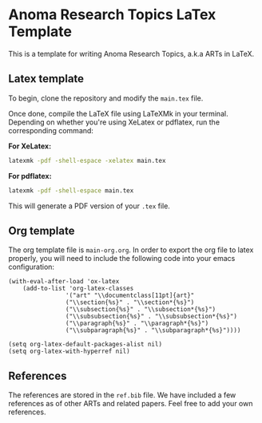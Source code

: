 # Anoma Research Topics LaTex Template

This is a template for writing  Anoma Research Topics, a.k.a ARTs in LaTeX.

## Latex template

To begin, clone the repository and modify the `main.tex` file.

Once done, compile the LaTeX file using LaTeXMk in your terminal. Depending on
whether you're using XeLatex or pdflatex, run the corresponding command:

**For XeLatex:**
```bash
latexmk -pdf -shell-espace -xelatex main.tex
```

**For pdflatex:**
```bash
latexmk -pdf -shell-espace main.tex
```
This will generate a PDF version of your `.tex` file.

## Org template
The org template file is `main-org.org`. In order to export the org file to
latex properly, you will need to include the following code into your emacs
configuration:

```elisp
(with-eval-after-load 'ox-latex
    (add-to-list 'org-latex-classes
                '("art" "\\documentclass[11pt]{art}"
                ("\\section{%s}" . "\\section*{%s}")
                ("\\subsection{%s}" . "\\subsection*{%s}")
                ("\\subsubsection{%s}" . "\\subsubsection*{%s}")
                ("\\paragraph{%s}" . "\\paragraph*{%s}")
                ("\\subparagraph{%s}" . "\\subparagraph*{%s}"))))

(setq org-latex-default-packages-alist nil)
(setq org-latex-with-hyperref nil)
```

## References

The references are stored in the `ref.bib` file. We have included a few
references as of other ARTs and related papers. Feel free to add your own
references.